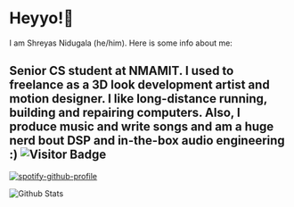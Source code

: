 # Heyyo!:wave:

I am Shreyas Nidugala (he/him). Here is some info about me:

Senior CS student at NMAMIT. I used to freelance as a 3D look development artist and motion designer. I like long-distance running, building and repairing computers. Also, I produce music and write songs and am a huge nerd bout DSP and in-the-box audio engineering :) 
![Visitor Badge](https://visitor-badge.laobi.icu/badge?page_id=saeyesss.saeyesss)
---

[![spotify-github-profile](https://spotify-github-profile.vercel.app/api/view?uid=vcuyid9ndfbx61wapicdl9rna&cover_image=true&theme=compact)](https://spotify-github-profile.vercel.app/api/view?uid=vcuyid9ndfbx61wapicdl9rna&redirect=true)


![Github Stats](https://github-readme-stats.vercel.app/api?username=saeyesss&count_private=true&show_icons=true&include_all_commits=true&theme=dark)
